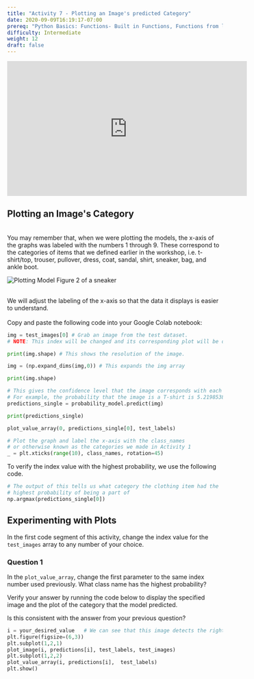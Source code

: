 ```yaml
---
title: "Activity 7 - Plotting an Image's predicted Category"
date: 2020-09-09T16:19:17-07:00
prereq: "Python Basics: Functions- Built in Functions, Functions from libraries; Data Types- Strings, Numbers, Reading from Console; Data Structures- Lists"
difficulty: Intermediate
weight: 12
draft: false
---
```


<iframe width="560" height="315" src="https://www.youtube.com/embed/pwZDPj4yIsM" frameborder="0" allow="accelerometer; autoplay; encrypted-media; gyroscope; picture-in-picture" allowfullscreen></iframe>

## Plotting an Image's Category 
</br>
You may remember that, when we were plotting the models, the x-axis of the graphs was labeled with the numbers 1 through 9. These correspond to the categories of items that we defined earlier in the workshop, i.e. t-shirt/top, trouser, pullover, dress, coat, sandal, shirt, sneaker, bag, and ankle boot. 
</br>

![Plotting Model Figure 2 of a sneaker](../media/Plotting_fig2.png "Pixelated sneaker with color bar")

</br>
We will adjust the labeling of the x-axis so that the data it displays is easier to understand. 
</br>
</br>
Copy and paste the following code into your Google Colab notebook:

```python
img = test_images[0] # Grab an image from the test dataset. 
# NOTE: This index will be changed and its corresponding plot will be displayed in the next few steps

print(img.shape) # This shows the resolution of the image. 
```


```python
img = (np.expand_dims(img,0)) # This expands the img array 

print(img.shape)
```

```python
# This gives the confidence level that the image corresponds with each category. 
# For example, the probability that the image is a T-shirt is 5.2198538e-07.
predictions_single = probability_model.predict(img)

print(predictions_single)
```

```python
plot_value_array(0, predictions_single[0], test_labels)  

# Plot the graph and label the x-axis with the class_names 
# or otherwise known as the categories we made in Activity 1
_ = plt.xticks(range(10), class_names, rotation=45)
```

To verify the index value with the highest probability, we use the following code. 

```python
# The output of this tells us what category the clothing item had the 
# highest probability of being a part of
np.argmax(predictions_single[0]) 
```

## Experimenting with Plots

In the first code segment of this activity, change the index value for the `test_images` array to any number of your choice.

### Question 1
In the `plot_value_array`, change the first parameter to the same index number used previously. What class name has the highest probability?

Verify your answer by running the code below to display the specified image and the plot of the category that the model predicted.

Is this consistent with the answer from your previous question?

```python
i = your_desired_value   # We can see that this image detects the right class name for the image
plt.figure(figsize=(6,3))
plt.subplot(1,2,1)
plot_image(i, predictions[i], test_labels, test_images)
plt.subplot(1,2,2)
plot_value_array(i, predictions[i],  test_labels)
plt.show()
```

